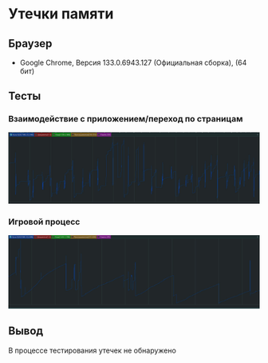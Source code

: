 # Утечки памяти

## Браузер
- Google Chrome, Версия 133.0.6943.127 (Официальная сборка), (64 бит)

## Тесты

### Взаимодействие с приложением/переход по страницам
![interaction.png](memory-report-img/interaction.png)

### Игровой процесс
![gameplay.png](memory-report-img/gameplay.png)

## Вывод
В процессе тестирования утечек не обнаружено